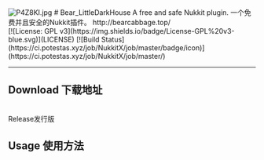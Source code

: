 <img src="https://s1.ax1x.com/2018/08/21/P4Z8KI.jpg" alt="P4Z8KI.jpg" border="0" />
# Bear_LittleDarkHouse
A free and safe Nukkit plugin.  一个免费并且安全的Nukkit插件。 http://bearcabbage.top/
<br />
[![License: GPL v3](https://img.shields.io/badge/License-GPL%20v3-blue.svg)](LICENSE)
[![Build Status](https://ci.potestas.xyz/job/NukkitX/job/master/badge/icon)](https://ci.potestas.xyz/job/NukkitX/job/master/)
<hr />
<h2>Download 下载地址</h2>
<br />
<a herf="xxx">Release发行版</a>
<h2>
Usage 使用方法
</h2>
<br />
